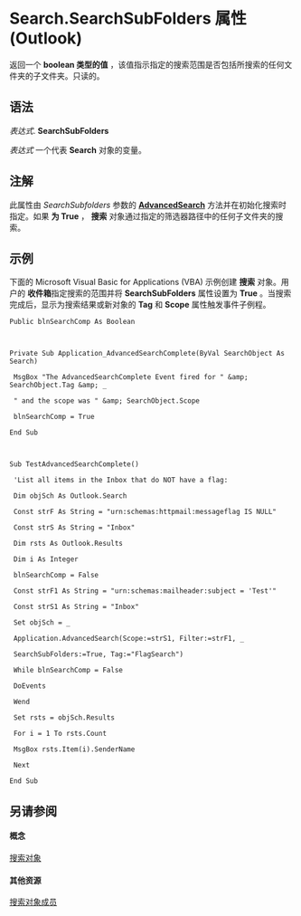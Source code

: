 
# Search.SearchSubFolders 属性 (Outlook)

返回一个 **boolean 类型的值** ，该值指示指定的搜索范围是否包括所搜索的任何文件夹的子文件夹。只读的。


## 语法

 _表达式_. **SearchSubFolders**

 _表达式_ 一个代表 **Search** 对象的变量。


## 注解

此属性由 _SearchSubfolders_ 参数的 **[AdvancedSearch](7b433d8b-08b9-dff1-b854-287d76b47a90.md)** 方法并在初始化搜索时指定。如果 **为 True** ， **搜索** 对象通过指定的筛选器路径中的任何子文件夹的搜索。


## 示例

下面的 Microsoft Visual Basic for Applications (VBA) 示例创建 **搜索** 对象。用户的 **收件箱**指定搜索的范围并将 **SearchSubFolders** 属性设置为 **True** 。当搜索完成后，显示为搜索结果或新对象的 **Tag** 和 **Scope** 属性触发事件子例程。


```
Public blnSearchComp As Boolean 
 
 
 
Private Sub Application_AdvancedSearchComplete(ByVal SearchObject As Search) 
 
 MsgBox "The AdvancedSearchComplete Event fired for " &amp; SearchObject.Tag &amp; _ 
 
 " and the scope was " &amp; SearchObject.Scope 
 
 blnSearchComp = True 
 
End Sub 
 
 
 
Sub TestAdvancedSearchComplete() 
 
 'List all items in the Inbox that do NOT have a flag: 
 
 Dim objSch As Outlook.Search 
 
 Const strF As String = "urn:schemas:httpmail:messageflag IS NULL" 
 
 Const strS As String = "Inbox" 
 
 Dim rsts As Outlook.Results 
 
 Dim i As Integer 
 
 blnSearchComp = False 
 
 Const strF1 As String = "urn:schemas:mailheader:subject = 'Test'" 
 
 Const strS1 As String = "Inbox" 
 
 Set objSch = _ 
 
 Application.AdvancedSearch(Scope:=strS1, Filter:=strF1, _ 
 
 SearchSubFolders:=True, Tag:="FlagSearch") 
 
 While blnSearchComp = False 
 
 DoEvents 
 
 Wend 
 
 Set rsts = objSch.Results 
 
 For i = 1 To rsts.Count 
 
 MsgBox rsts.Item(i).SenderName 
 
 Next 
 
End Sub
```


## 另请参阅


#### 概念


[搜索对象](226a5d49-3caf-90dd-725c-265404d1939f.md)
#### 其他资源


[搜索对象成员](543773b8-9f38-8d3e-2279-8f2a581ccd18.md)